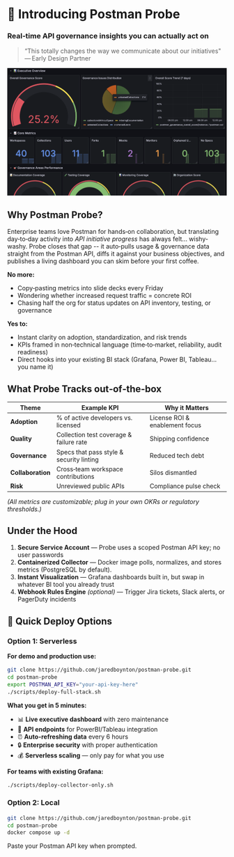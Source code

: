 # 🚀 Introducing **Postman Probe**

### Real‑time API governance insights you can actually act on

> “This totally changes the way we communicate about our initiatives" — Early Design Partner

![Postman Probe Dashboard](https://github.com/jaredboynton/postman-probe/blob/main/dashboard.png)

## Why Postman Probe?

Enterprise teams love Postman for hands‑on collaboration, but translating day‑to‑day activity into *API initiative progress* has always felt... wishy-washy. Probe closes that gap -- it auto‑pulls usage & governance data straight from the Postman API, diffs it against your business objectives, and publishes a living dashboard you can skim before your first coffee.

**No more:**

- Copy‑pasting metrics into slide decks every Friday
- Wondering whether increased request traffic = concrete ROI
- Chasing half the org for status updates on API inventory, testing, or governance

**Yes to:**

- Instant clarity on adoption, standardization, and risk trends
- KPIs framed in non‑technical language (time‑to‑market, reliability, audit readiness)
- Direct hooks into your existing BI stack (Grafana, Power BI, Tableau… you name it)

## What Probe Tracks out‑of‑the‑box

| Theme             | Example KPI                              | Why it Matters                 |
| ----------------- | ---------------------------------------- | ------------------------------ |
| **Adoption**      | % of active developers vs. licensed      | License ROI & enablement focus |
| **Quality**       | Collection test coverage & failure rate  | Shipping confidence            |
| **Governance**    | Specs that pass style & security linting | Reduced tech debt              |
| **Collaboration** | Cross‑team workspace contributions       | Silos dismantled               |
| **Risk**          | Unreviewed public APIs                   | Compliance pulse check         |

*(All metrics are customizable; plug in your own OKRs or regulatory thresholds.)*

## Under the Hood

1. **Secure Service Account** — Probe uses a scoped Postman API key; no user passwords
2. **Containerized Collector** — Docker image polls, normalizes, and stores metrics (PostgreSQL by default).
3. **Instant Visualization** — Grafana dashboards built in, but swap in whatever BI tool you already trust
4. **Webhook Rules Engine** *(optional)* — Trigger Jira tickets, Slack alerts, or PagerDuty incidents

## 🚀 Quick Deploy Options

### Option 1: Serverless

**For demo and production use:**

```bash
git clone https://github.com/jaredboynton/postman-probe.git
cd postman-probe
export POSTMAN_API_KEY="your-api-key-here"
./scripts/deploy-full-stack.sh
```

**What you get in 5 minutes:**
- 📊 **Live executive dashboard** with zero maintenance
- 🔧 **API endpoints** for PowerBI/Tableau integration  
- ⏰ **Auto-refreshing data** every 6 hours
- 🔒 **Enterprise security** with proper authentication
- 💰 **Serverless scaling** — only pay for what you use

**For teams with existing Grafana:**
```bash
./scripts/deploy-collector-only.sh
```

### Option 2: Local

```bash
git clone https://github.com/jaredboynton/postman-probe.git
cd postman-probe
docker compose up -d
```

Paste your Postman API key when prompted.
